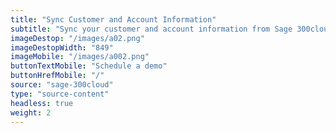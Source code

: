 ```yaml
---
title: "Sync Customer and Account Information"
subtitle: "Sync your customer and account information from Sage 300cloud to our B2B Trade Store."
imageDestop: "/images/a02.png"
imageDestopWidth: "849"
imageMobile: "/images/a002.png"
buttonTextMobile: "Schedule a demo"
buttonHrefMobile: "/"
source: "sage-300cloud"
type: "source-content"
headless: true
weight: 2
---
```

